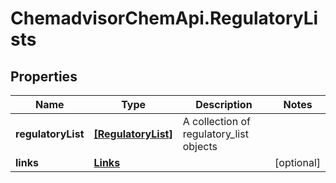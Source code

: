 # ChemadvisorChemApi.RegulatoryLists

## Properties
Name | Type | Description | Notes
------------ | ------------- | ------------- | -------------
**regulatoryList** | [**[RegulatoryList]**](RegulatoryList.md) | A collection of regulatory_list objects | 
**links** | [**Links**](Links.md) |  | [optional] 



